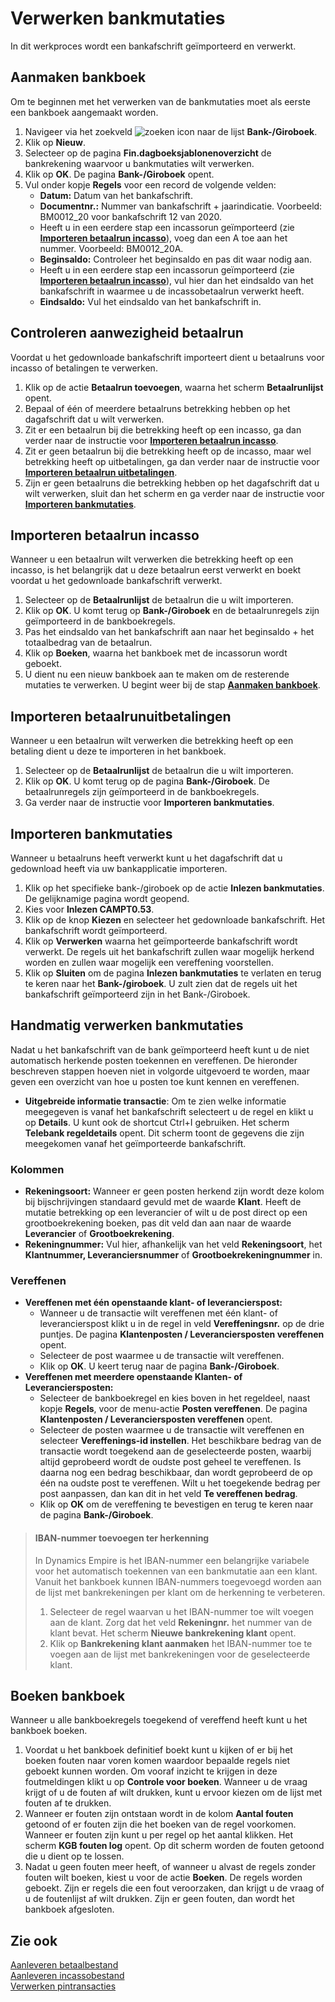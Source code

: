 # Verwerken bankmutaties

In dit werkproces wordt een bankafschrift geïmporteerd en verwerkt.

## Aanmaken bankboek

Om te beginnen met het verwerken van de bankmutaties moet als eerste een bankboek aangemaakt worden.

1. Navigeer via het zoekveld ![zoeken icon](/assets/images/zoeken.png "zoeken icon") naar de lijst  **Bank-/Giroboek**.
2. Klik op  **Nieuw**.
3. Selecteer op de pagina  **Fin.dagboeksjablonenoverzicht**  de bankrekening waarvoor u bankmutaties wilt verwerken.
4. Klik op  **OK**. De pagina **Bank-/Giroboek** opent.
5. Vul onder kopje **Regels** voor een record de volgende velden:
    - **Datum:**  Datum van het bankafschrift.
    - **Documentnr.:** Nummer van bankafschrift + jaarindicatie. Voorbeeld: BM0012_20 voor bankafschrift 12 van 2020.
    - Heeft u in een eerdere stap een incassorun geïmporteerd (zie **[Importeren betaalrun incasso](#importeren-betaalrun-incasso)**), voeg dan een A toe aan het nummer. Voorbeeld: BM0012_20A.
    - **Beginsaldo:**  Controleer het beginsaldo en pas dit waar nodig aan.
    - Heeft u in een eerdere stap een incassorun geïmporteerd (zie **[Importeren betaalrun incasso](#importeren-betaalrun-incasso)**), vul hier dan het eindsaldo van het bankafschrift in waarmee u de incassobetaalrun verwerkt heeft.
    - **Eindsaldo:**  Vul het eindsaldo van het bankafschrift in.

## Controleren aanwezigheid betaalrun

Voordat u het gedownloade bankafschrift importeert dient u betaalruns voor incasso of betalingen te verwerken.

1. Klik op de actie **Betaalrun toevoegen**, waarna het scherm **Betaalrunlijst** opent.
2. Bepaal of één of meerdere betaalruns betrekking hebben op het dagafschrift dat u wilt verwerken.
3. Zit er een betaalrun bij die betrekking heeft op een incasso, ga dan verder naar de instructie voor [**Importeren betaalrun incasso**](#importeren-betaalrun-incasso).
4. Zit er geen betaalrun bij die betrekking heeft op de incasso, maar wel betrekking heeft op uitbetalingen, ga dan verder naar de instructie voor **[Importeren betaalrun uitbetalingen](#importeren-betaalrun-uitbetalingen)**.
5. Zijn er geen betaalruns die betrekking hebben op het dagafschrift dat u wilt verwerken, sluit dan het scherm en ga verder naar de instructie voor **[Importeren bankmutaties](#importeren-bankmutaties)**.

## Importeren betaalrun incasso

Wanneer u een betaalrun wilt verwerken die betrekking heeft op een incasso, is het belangrijk dat u deze betaalrun eerst verwerkt en boekt voordat u het gedownloade bankafschrift verwerkt. 

1. Selecteer op de **Betaalrunlijst** de betaalrun die u wilt importeren.
2. Klik op **OK**. U komt terug op **Bank-/Giroboek** en de betaalrunregels zijn geïmporteerd in de bankboekregels.
3. Pas het eindsaldo van het bankafschrift aan naar het beginsaldo + het totaalbedrag van de betaalrun.
4. Klik op **Boeken**, waarna het bankboek met de incassorun wordt geboekt.
5. U dient nu een nieuw bankboek aan te maken om de resterende mutaties te verwerken. U begint weer bij de stap **[Aanmaken bankboek](#aanmaken-bankboek)**.

## Importeren betaalrunuitbetalingen

Wanneer u een betaalrun wilt verwerken die betrekking heeft op een betaling  dient u deze te importeren in het bankboek.

1. Selecteer op de **Betaalrunlijst** de betaalrun die u wilt importeren.
2. Klik op **OK**. U komt terug op de pagina **Bank-/Giroboek**. De betaalrunregels zijn geïmporteerd in de bankboekregels.
3. Ga verder naar de instructie voor **Importeren bankmutaties**.

## Importeren bankmutaties

Wanneer u betaalruns heeft verwerkt kunt u het dagafschrift dat u gedownload heeft via uw bankapplicatie importeren.

1. Klik op het specifieke  bank-/giroboek op de actie **Inlezen bankmutaties**. De gelijknamige pagina wordt geopend.
2. Kies voor **Inlezen CAMPT0.53**.
3. Klik op de knop **Kiezen** en selecteer het gedownloade bankafschrift. Het bankafschrift wordt geïmporteerd.
4. Klik op **Verwerken** waarna het geïmporteerde bankafschrift wordt verwerkt. De regels uit het bankafschrift zullen waar mogelijk herkend worden en zullen waar mogelijk een vereffening voorstellen.
5. Klik op **Sluiten** om de pagina **Inlezen bankmutaties** te verlaten en terug te keren naar het **Bank-/giroboek**. U zult zien dat de regels uit het bankafschrift geïmporteerd zijn in het Bank-/Giroboek.

## Handmatig verwerken bankmutaties

Nadat u het bankafschrift van de bank geïmporteerd heeft kunt u de niet automatisch herkende posten toekennen en vereffenen. De hieronder beschreven stappen hoeven niet in volgorde uitgevoerd te worden, maar geven een overzicht van hoe u posten toe kunt kennen en vereffenen.

- **Uitgebreide informatie transactie**: Om te zien welke informatie meegegeven is vanaf het bankafschrift selecteert u de regel en klikt u op **Details**. U kunt ook de shortcut Ctrl+I gebruiken. Het scherm **Telebank regeldetails** opent. Dit scherm toont de gegevens die zijn meegekomen vanaf het geïmporteerde bankafschrift.

### Kolommen

- **Rekeningsoort:** Wanneer er geen posten herkend zijn wordt deze kolom bij bijschrijvingen standaard gevuld met de waarde **Klant**. Heeft de mutatie betrekking op een leverancier of wilt u de post direct op een grootboekrekening boeken, pas dit veld dan aan naar de waarde **Leverancier** of **Grootboekrekening**.
- **Rekeningnummer:** Vul hier, afhankelijk van het veld **Rekeningsoort**, het **Klantnummer, Leveranciersnummer** of **Grootboekrekeningnummer** in.

### Vereffenen

- **Vereffenen met één openstaande klant- of leverancierspost:**
	- Wanneer u de transactie wilt vereffenen met één klant- of leverancierspost klikt u in de regel in veld **Vereffeningsnr.** op de drie puntjes. De pagina **Klantenposten / Leveranciersposten vereffenen** opent.
	- Selecteer de post waarmee u de transactie wilt vereffenen.
	- Klik op **OK**. U keert terug naar de pagina **Bank-/Giroboek**.
- **Vereffenen met meerdere openstaande Klanten- of Leveranciersposten:**
	- Selecteer de bankboekregel en kies boven in het regeldeel, naast kopje **Regels**, voor de menu-actie **Posten vereffenen**. De pagina **Klantenposten / Leveranciersposten vereffenen** opent.
	- Selecteer de posten waarmee u de transactie wilt vereffenen en selecteer **Vereffenings-id instellen**. Het beschikbare bedrag van de transactie wordt toegekend aan de geselecteerde posten, waarbij altijd geprobeerd wordt de oudste post geheel te vereffenen. Is daarna nog een bedrag beschikbaar, dan wordt geprobeerd de op één na oudste post te vereffenen. Wilt u het toegekende bedrag per post aanpassen, dan kan dit in het veld **Te vereffenen bedrag**.
	- Klik op **OK** om de vereffening te bevestigen en terug te keren naar de pagina **Bank-/Giroboek**.

>#### IBAN-nummer toevoegen ter herkenning
>
>In Dynamics Empire is het IBAN-nummer een belangrijke variabele voor het automatisch toekennen van een bankmutatie aan een klant. Vanuit het bankboek kunnen IBAN-nummers toegevoegd worden aan de lijst met bankrekeningen per klant om de herkenning te verbeteren.
>
> 1. Selecteer de regel waarvan u het IBAN-nummer toe wilt voegen aan de klant. Zorg dat het veld **Rekeningnr.** het nummer van de klant bevat. Het scherm **Nieuwe bankrekening klant** opent.
> 2. Klik op **Bankrekening klant aanmaken**  het IBAN-nummer toe te voegen aan de lijst met bankrekeningen voor de geselecteerde klant.

## Boeken bankboek

Wanneer u alle bankboekregels toegekend of vereffend heeft kunt u het bankboek boeken.

1. Voordat u het bankboek definitief boekt kunt u kijken of er bij het boeken fouten naar voren komen waardoor bepaalde regels niet geboekt kunnen worden. Om vooraf inzicht te krijgen in deze foutmeldingen klikt u op **Controle voor boeken**. Wanneer u de vraag krijgt of u de fouten af wilt drukken, kunt u ervoor kiezen om de lijst met fouten af te drukken.
2. Wanneer er fouten zijn ontstaan wordt in de kolom **Aantal fouten** getoond of er fouten zijn die het boeken van de regel voorkomen. Wanneer er fouten zijn kunt u per regel op het aantal klikken. Het scherm **KGB fouten log** opent. Op dit scherm worden de fouten getoond die u dient op te lossen.
3. Nadat u geen fouten meer heeft, of wanneer u alvast de regels zonder fouten wilt boeken, kiest u voor de actie **Boeken**. De regels worden geboekt. Zijn er regels die een fout veroorzaken, dan krijgt u de vraag of u de foutenlijst af wilt drukken. Zijn er geen fouten, dan wordt het bankboek afgesloten.

## Zie ook

[Aanleveren betaalbestand](../aanleveren-betaalbestand/)  
[Aanleveren incassobestand](../aanleveren-incassobestand/)  
[Verwerken pintransacties](../verwerken-pintransacties/)  
